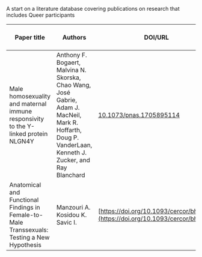 A start on a literature database covering publications on research that includes Queer participants

| Paper title   | Authors       | DOI/URL  | category of queer participants |  discipline | sample size?|
| ------------- |---------------|----------|--------------------------------|-------------|-------------|
|Male homosexuality and maternal immune responsivity to the Y-linked protein NLGN4Y|Anthony F. Bogaert, Malvina N. Skorska, Chao Wang, José Gabrie, Adam J. MacNeil, Mark R. Hoffarth, Doug P. VanderLaan, Kenneth J. Zucker, and Ray Blanchard|[10.1073/pnas.1705895114](https://doi.org/10.1073/pnas.1705895114)|mothers of (gay) men|genetics|159|
|Anatomical and Functional Findings in Female-to-Male Transsexuals: Testing a New Hypothesis|Manzouri A. Kosidou K. Savic I.|[https://doi.org/10.1093/cercor/bhv278](https://doi.org/10.1093/cercor/bhv278) | trans | 96 (68 controls)
